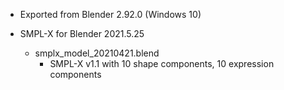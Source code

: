 + Exported from Blender 2.92.0 (Windows 10)

+ SMPL-X for Blender 2021.5.25
    + smplx_model_20210421.blend
        + SMPL-X v1.1 with 10 shape components, 10 expression components
